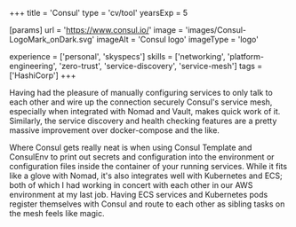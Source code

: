 +++
title = 'Consul'
type = 'cv/tool'
yearsExp = 5

[params]
  url = 'https://www.consul.io/'
  image = 'images/Consul-LogoMark_onDark.svg'
  imageAlt = 'Consul logo'
  imageType = 'logo'

experience = ['personal', 'skyspecs']
skills = ['networking', 'platform-engineering', 'zero-trust', 'service-discovery', 'service-mesh']
tags = ['HashiCorp']
+++

Having had the pleasure of manually configuring services to only talk to each other and wire up the connection securely Consul's service mesh, especially when integrated with Nomad and Vault, makes quick work of it. Similarly, the service discovery and health checking features are a pretty massive improvement over docker-compose and the like.

Where Consul gets really neat is when using Consul Template and ConsulEnv to print out secrets and configuration into the environment or configuration files inside the container of your running services. While it fits like a glove with Nomad, it's also integrates well with Kubernetes and ECS; both of which I had working in concert with each other in our AWS environment at my last job. Having ECS services and Kubernetes pods register themselves with Consul and route to each other as sibling tasks on the mesh feels like magic.
